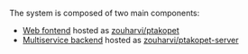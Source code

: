 The system is composed of two main components:
- [Web fontend](web.md) hosted as [zouharvi/ptakopet](https://github.com/zouharvi/ptakopet)
- [Multiservice backend](backend.md) hosted as [zouharvi/ptakopet-server](https://github.com/zouharvi/ptakopet-server)